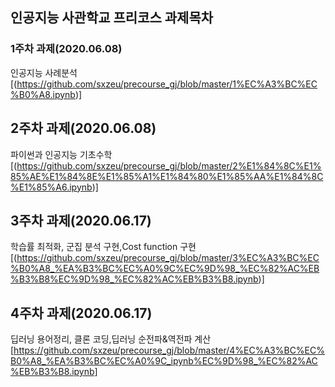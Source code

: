 인공지능 사관학교 프리코스 과제목차
----------------------------------------
### 1주차 과제(2020.06.08)
  인공지능 사례분석[(https://github.com/sxzeu/precourse_gj/blob/master/1%EC%A3%BC%EC%B0%A8.ipynb)]

## 2주차 과제(2020.06.08)   
  파이썬과 인공지능 기초수학[(https://github.com/sxzeu/precourse_gj/blob/master/2%E1%84%8C%E1%85%AE%E1%84%8E%E1%85%A1%E1%84%80%E1%85%AA%E1%84%8C%E1%85%A6.ipynb)]

## 3주차 과제(2020.06.17)
 학습률 최적화, 군집 분석 구현,Cost function 구현[(https://github.com/sxzeu/precourse_gj/blob/master/3%EC%A3%BC%EC%B0%A8_%EA%B3%BC%EC%A0%9C%EC%9D%98_%EC%82%AC%EB%B3%B8%EC%9D%98_%EC%82%AC%EB%B3%B8.ipynb)]

## 4주차 과제(2020.06.17)
  딥러닝 용어정리, 클론 코딩,딥러닝 순전파&역전파 계산[https://github.com/sxzeu/precourse_gj/blob/master/4%EC%A3%BC%EC%B0%A8_%EA%B3%BC%EC%A0%9C_ipynb%EC%9D%98_%EC%82%AC%EB%B3%B8.ipynb]
